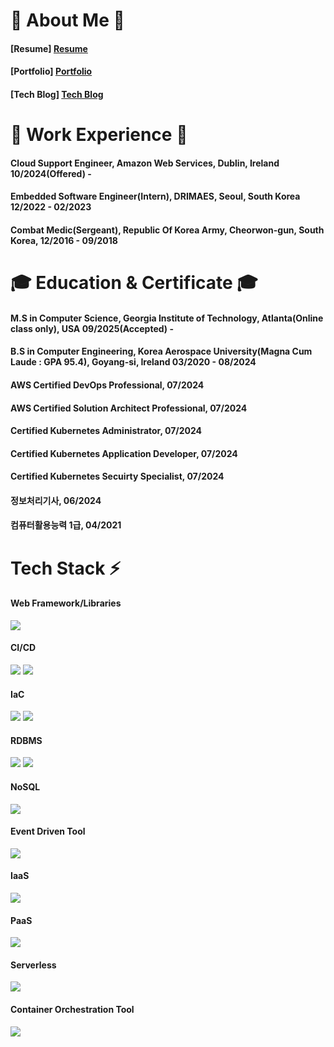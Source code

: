 <h1> 👋 About Me 👋 </h1>

<h4> [Resume] <a href="https://www.notion.so/1acc0376b83c4275bdfa6ff7bf84e74b">Resume</a> </h4>

<h4> [Portfolio] <a href="https://www.notion.so/1acc0376b83c4275bdfa6ff7bf84e74b">Portfolio</a> </h4>

<h4> [Tech Blog] <a href="https://junthetechguy.tistory.com/">Tech Blog</a> </h4>


<h1> 🏢 Work Experience 🏢 </h1>

<h4> Cloud Support Engineer, Amazon Web Services, Dublin, Ireland 10/2024(Offered) -  </h4>

<h4> Embedded Software Engineer(Intern), DRIMAES, Seoul, South Korea 12/2022 - 02/2023 </h4>

<h4> Combat Medic(Sergeant), Republic Of Korea Army, Cheorwon-gun, South Korea, 12/2016 - 09/2018 </h4>

<h1> 🎓 Education & Certificate 🎓 </h1>
<h4> M.S in Computer Science, Georgia Institute of Technology, Atlanta(Online class only), USA 09/2025(Accepted) -  </h4>
<h4> B.S in Computer Engineering, Korea Aerospace University(Magna Cum Laude : GPA 95.4), Goyang-si, Ireland 03/2020 - 08/2024 </h4>
<h4> AWS Certified DevOps Professional, 07/2024 </h4>
<h4> AWS Certified Solution Architect Professional, 07/2024 </h4>
<h4> Certified Kubernetes Administrator, 07/2024 </h4>
<h4> Certified Kubernetes Application Developer, 07/2024 </h4>
<h4> Certified Kubernetes Secuirty Specialist, 07/2024 </h4>
<h4> 정보처리기사, 06/2024 </h4>
<h4> 컴퓨터활용능력 1급, 04/2021 </h4>


<h1> Tech Stack ⚡ </h1>

<h4> Web Framework/Libraries </h4>
<p>
  <img src="https://img.shields.io/badge/spring-%236DB33F.svg?style=for-the-badge&logo=spring&logoColor=white"/>
</p>

<h4> CI/CD </h4>
<p>
  <img src="https://img.shields.io/badge/github%20actions-%232671E5.svg?style=for-the-badge&logo=githubactions&logoColor=white"/>
  <img src="https://img.shields.io/badge/jenkins-%232C5263.svg?style=for-the-badge&logo=jenkins&logoColor=white"/>
</p>

<h4> IaC </h4>
<p>
  <img src="https://img.shields.io/badge/terraform-%235835CC.svg?style=for-the-badge&logo=terraform&logoColor=white"/>
  <img src="https://img.shields.io/badge/ansible-%231A1918.svg?style=for-the-badge&logo=ansible&logoColor=white"/>
</p>

<h4> RDBMS </h4>
<p>
  <img src="https://img.shields.io/badge/mysql-4479A1.svg?style=for-the-badge&logo=mysql&logoColor=white"/>
  <img src="https://img.shields.io/badge/postgres-%23316192.svg?style=for-the-badge&logo=postgresql&logoColor=white"/>
</p>

<h4> NoSQL </h4>
<p>
  <img src="https://img.shields.io/badge/redis-%23DD0031.svg?style=for-the-badge&logo=redis&logoColor=white"/>

<h4> Event Driven Tool </h4>
<p>
  <img src="https://img.shields.io/badge/Apache%20Kafka-000?style=for-the-badge&logo=apachekafka"/>

<h4> IaaS </h4>
<p>
  <img src="https://img.shields.io/badge/AWS-%23FF9900.svg?style=for-the-badge&logo=amazon-aws&logoColor=white"/>
</p>

<h4> PaaS </h4>
<p>
  <img src="https://img.shields.io/badge/heroku-%23430098.svg?style=for-the-badge&logo=heroku&logoColor=white"/>
</p>

<h4> Serverless </h4>
<p>
  <img src="https://img.shields.io/badge/kubernetes-%23326ce5.svg?style=for-the-badge&logo=kubernetes&logoColor=white"/>
</p>

<h4> Container Orchestration Tool </h4>
<p>
  <img src="https://img.shields.io/badge/AWS-%23FF9900.svg?style=for-the-badge&logo=amazon-aws&logoColor=white"/>
</p>
